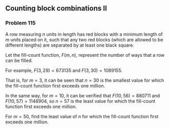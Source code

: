 ﻿## Counting block combinations II
### Problem 115

A row measuring $n$ units in length has red blocks with a minimum length of $m$ units placed on it, such that any two red blocks (which are allowed to be different lengths) are separated by at least one black square.

Let the fill-count function, $F(m, n)$, represent the number of ways that a row can be filled.

For example, $F(3, 29) = 673135$ and $F(3, 30) = 1089155$.

That is, for $m = 3$, it can be seen that $n = 30$ is the smallest value for which the fill-count function first exceeds one million.

In the same way, for $m = 10$, it can be verified that $F(10, 56) = 880711$ and $F(10, 57) = 1148904$, so $n = 57$ is the least value for which the fill-count function first exceeds one million.

For $m = 50$, find the least value of $n$ for which the fill-count function first exceeds one million.
